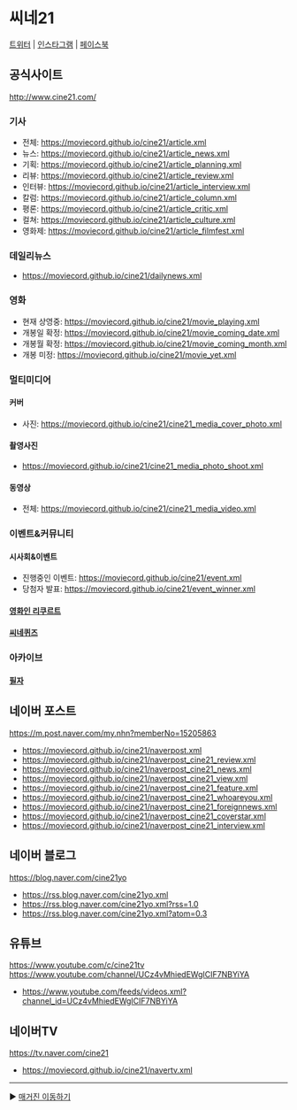 # 씨네21
[트위터](https://twitter.com/cine21_editor) | [인스타그램](https://www.instagram.com/cine_21) | [페이스북](https://www.facebook.com/cine21)

## 공식사이트
http://www.cine21.com/

### 기사
- 전체: https://moviecord.github.io/cine21/article.xml
- 뉴스: https://moviecord.github.io/cine21/article_news.xml   
- 기획: https://moviecord.github.io/cine21/article_planning.xml   
- 리뷰: https://moviecord.github.io/cine21/article_review.xml   
- 인터뷰: https://moviecord.github.io/cine21/article_interview.xml   
- 칼럼: https://moviecord.github.io/cine21/article_column.xml   
- 평론: https://moviecord.github.io/cine21/article_critic.xml   
- 컬쳐: https://moviecord.github.io/cine21/article_culture.xml   
- 영화제: https://moviecord.github.io/cine21/article_filmfest.xml   

### 데일리뉴스
- https://moviecord.github.io/cine21/dailynews.xml

### 영화
- 현재 상영중: https://moviecord.github.io/cine21/movie_playing.xml
- 개봉일 확정: https://moviecord.github.io/cine21/movie_coming_date.xml
- 개봉월 확정: https://moviecord.github.io/cine21/movie_coming_month.xml
- 개봉 미정: https://moviecord.github.io/cine21/movie_yet.xml

### 멀티미디어
#### 커버
- 사진: https://moviecord.github.io/cine21/cine21_media_cover_photo.xml
#### 촬영사진
- https://moviecord.github.io/cine21/cine21_media_photo_shoot.xml
#### 동영상
- 전체: https://moviecord.github.io/cine21/cine21_media_video.xml

### 이벤트&커뮤니티
#### 시사회&이벤트
- 진행중인 이벤트: https://moviecord.github.io/cine21/event.xml
- 당첨자 발표: https://moviecord.github.io/cine21/event_winner.xml
#### [영화인 리쿠르트](https://github.com/MOVIECORD/recruit)
#### [씨네퀴즈](https://github.com/MOVIECORD/cine21_quiz)

### 아카이브
#### [필자](https://github.com/moviecord/cine21_review)

## 네이버 포스트
https://m.post.naver.com/my.nhn?memberNo=15205863
- https://moviecord.github.io/cine21/naverpost.xml
- https://moviecord.github.io/cine21/naverpost_cine21_review.xml
- https://moviecord.github.io/cine21/naverpost_cine21_news.xml
- https://moviecord.github.io/cine21/naverpost_cine21_view.xml
- https://moviecord.github.io/cine21/naverpost_cine21_feature.xml
- https://moviecord.github.io/cine21/naverpost_cine21_whoareyou.xml
- https://moviecord.github.io/cine21/naverpost_cine21_foreignnews.xml
- https://moviecord.github.io/cine21/naverpost_cine21_coverstar.xml
- https://moviecord.github.io/cine21/naverpost_cine21_interview.xml

## 네이버 블로그
https://blog.naver.com/cine21yo
- https://rss.blog.naver.com/cine21yo.xml
- https://rss.blog.naver.com/cine21yo.xml?rss=1.0
- https://rss.blog.naver.com/cine21yo.xml?atom=0.3

## 유튜브
https://www.youtube.com/c/cine21tv  
https://www.youtube.com/channel/UCz4vMhiedEWgICIF7NBYiYA
- https://www.youtube.com/feeds/videos.xml?channel_id=UCz4vMhiedEWgICIF7NBYiYA

## 네이버TV
https://tv.naver.com/cine21
- https://moviecord.github.io/cine21/navertv.xml

---

▶️ [매거진 이동하기](https://github.com/moviecord/magazine)

